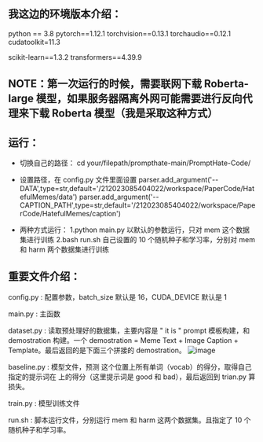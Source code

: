 ## 我这边的环境版本介绍：

python == 3.8
pytorch==1.12.1 
torchvision==0.13.1 
torchaudio==0.12.1 
cudatoolkit=11.3

scikit-learn==1.3.2
transformers==4.39.9

## NOTE：第一次运行的时候，需要联网下载 Roberta-large 模型，如果服务器隔离外网可能需要进行反向代理来下载 Roberta 模型（我是采取这种方式）



## 运行：

- 切换自己的路径： cd your/filepath/prompthate-main/PromptHate-Code/

- 设置路径，在 config.py 文件里面设置
    parser.add_argument('--DATA',type=str,default='/212023085404022/workspace/PaperCode/HatefulMemes/data')
    parser.add_argument('--CAPTION_PATH',type=str,default='/212023085404022/workspace/PaperCode/HatefulMemes/caption')
    
- 两种方式运行：
  1.python main.py
    以默认的参数运行，只对 mem 这个数据集进行训练
  2.bash run.sh
    自己设置的 10 个随机种子和学习率，分别对 mem 和 harm 两个数据集进行训练
  
  

## 重要文件介绍：

config.py : 配置参数，batch_size 默认是 16，CUDA_DEVICE 默认是 1

main.py : 主函数

dataset.py : 读取预处理好的数据集，主要内容是 " it is <mask> " prompt 模板构建，和 demostration 构建。一个 demostration = Meme Text + Image Caption + Template。最后返回的是下面三个拼接的 demostration。
![image](https://github.com/CXMuGui/PaperCode/assets/86507078/773440e0-604e-469f-829e-448e852a5df6)

baseline.py : 模型文件，预测 <mask> 这个位置上所有单词（vocab）的得分，取得自己指定的提示词在 <mask> 上的得分（这里提示词是 good 和 bad），最后返回到 trian.py 算损失。

train.py : 模型训练文件

run.sh : 脚本运行文件，分别运行 mem 和 harm 这两个数据集。且指定了 10 个随机种子和学习率。

